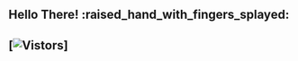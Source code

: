 <h2> Hello There! :raised_hand_with_fingers_splayed: <h2>

[![Vistors](https://visitor-badge.laobi.icu/badge?page_id=MaverickCavazos.maverick)]
